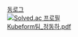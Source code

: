 [동로그](https://ha4219.github.io/)<br/>
[![Solved.ac
프로필](http://mazassumnida.wtf/api/generate_badge?boj=jeongdongha)](https://solved.ac/jeongdongha)<br/>
[Kubeform팀_정동하.pdf](https://github.com/ha4219/ha4219/files/9972127/Kubeform._.pdf)
